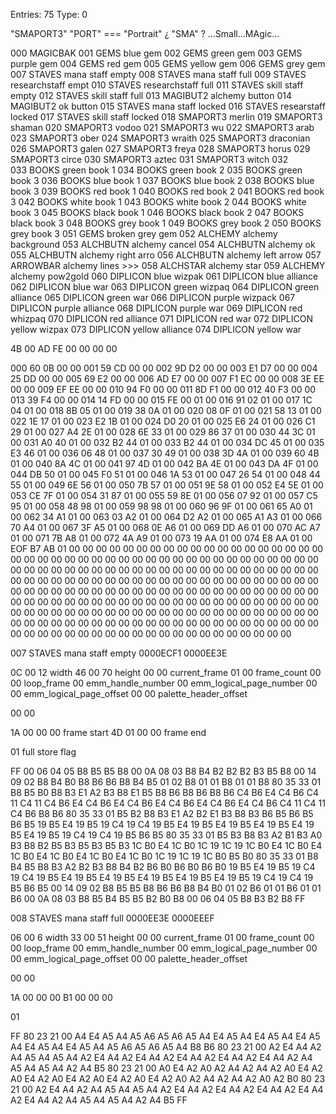


Entries:    75
Type:        0



"SMAPORT3"
"PORT" === "Portrait"
¿ "SMA" ? ...Small...MAgic...



000  MAGICBAK
001  GEMS       blue gem
002  GEMS       green gem
003  GEMS       purple gem
004  GEMS       red gem
005  GEMS       yellow gem
006  GEMS       grey gem
007  STAVES     mana staff empty
008  STAVES     mana staff full
009  STAVES     researchstaff empt
010  STAVES     researchstaff full
011  STAVES     skill staff empty
012  STAVES     skill staff full
013  MAGIBUT2   alchemy button
014  MAGIBUT2   ok button
015  STAVES     mana staff locked
016  STAVES     researstaff locked
017  STAVES     skill staff locked
018  SMAPORT3   merlin
019  SMAPORT3   shaman
020  SMAPORT3   vodoo
021  SMAPORT3   wu
022  SMAPORT3   arab
023  SMAPORT3   ober
024  SMAPORT3   wraith
025  SMAPORT3   draconian
026  SMAPORT3   galen
027  SMAPORT3   freya
028  SMAPORT3   horus
029  SMAPORT3   circe
030  SMAPORT3   aztec
031  SMAPORT3   witch
032  
033  BOOKS      green book 1
034  BOOKS      green book 2
035  BOOKS      green book 3
036  BOOKS      blue book 1
037  BOOKS      blue book 2
038  BOOKS      blue book 3
039  BOOKS      red book 1
040  BOOKS      red book 2
041  BOOKS      red book 3
042  BOOKS      white book 1
043  BOOKS      white book 2
044  BOOKS      white book 3
045  BOOKS      black book 1
046  BOOKS      black book 2
047  BOOKS      black book 3
048  BOOKS      grey book 1
049  BOOKS      grey book 2
050  BOOKS      grey book 3
051  GEMS       broken grey gem
052  ALCHEMY    alchemy background
053  ALCHBUTN   alchemy cancel
054  ALCHBUTN   alchemy ok
055  ALCHBUTN   alchemy right arro
056  ALCHBUTN   alchemy left arrow
057  ARROWBAR   alchemy lines >>>
058  ALCHSTAR   alchemy star
059  ALCHEMY    alchemy pow2gold
060  DIPLICON   blue wizpak
061  DIPLICON   blue alliance
062  DIPLICON   blue war
063  DIPLICON   green wizpaq
064  DIPLICON   green alliance
065  DIPLICON   green war
066  DIPLICON   purple wizpack
067  DIPLICON   purple alliance
068  DIPLICON   purple war
069  DIPLICON   red whizpaq
070  DIPLICON   red alliance
071  DIPLICON   red war
072  DIPLICON   yellow wizpax
073  DIPLICON   yellow alliance
074  DIPLICON    yellow war





4B 00 
AD FE 
00 00 
00 00 

000  60 0B 00 00 
001  59 CD 00 00
002  9D D2 00 00 
003  E1 D7 00 00 
004  25 DD 00 00 
005  69 E2 00 00 
006  AD E7 00 00 
007  F1 EC 00 00 
008  3E EE 00 00 
009  EF EE 00 00 
010  94 F0 00 00 
011  8D F1 00 00 
012  40 F3 00 00 
013  39 F4 00 00 
014  14 FD 00 00 
015  FE 00 01 00 
016  91 02 01 00 
017  1C 04 01 00 
018  8B 05 01 00 
019  38 0A 01 00 
020  08 0F 01 00 
021  58 13 01 00 
022  1E 17 01 00 
023  E2 1B 01 00 
024  D0 20 01 00 
025  E6 24 01 00 
026  C1 29 01 00 
027  A4 2E 01 00 
028  6E 33 01 00 
029  86 37 01 00 
030  44 3C 01 00 
031  A0 40 01 00 
032  B2 44 01 00 
033  B2 44 01 00 
034  DC 45 01 00 
035  E3 46 01 00 
036  06 48 01 00 
037  30 49 01 00 
038  3D 4A 01 00 
039  60 4B 01 00 
040  8A 4C 01 00 
041  97 4D 01 00 
042  BA 4E 01 00 
043  DA 4F 01 00 
044  DB 50 01 00 
045  F0 51 01 00 
046  1A 53 01 00 
047  26 54 01 00 
048  44 55 01 00 
049  6E 56 01 00 
050  7B 57 01 00 
051  9E 58 01 00 
052  E4 5E 01 00 
053  CE 7F 01 00 
054  31 87 01 00 
055  59 8E 01 00 
056  07 92 01 00 
057  C5 95 01 00 
058  48 98 01 00 
059  98 98 01 00 
060  96 9F 01 00 
061  65 A0 01 00 
062  34 A1 01 00 
063  03 A2 01 00 
064  D2 A2 01 00 
065  A1 A3 01 00 
066  70 A4 01 00 
067  3F A5 01 00 
068  0E A6 01 00 
069  DD A6 01 00 
070  AC A7 01 00 
071  7B A8 01 00 
072  4A A9 01 00 
073  19 AA 01 00 
074  E8 AA 01 00 
EOF  B7 AB 01 00 
00 00 00 00 00 00 00 00 00 00 00 00 00 00 00 00 00 00 00 00 00 00 00 00 00 00 00 00 00 00 00 00 00 00 00 00 00 00 00 00 00 00 00 00 00 00 00 00 00 00 00 00 00 00 00 00 00 00 00 00 00 00 00 00 00 00 00 00 00 00 00 00 00 00 00 00 00 00 00 00 00 00 00 00 00 00 00 00 00 00 00 00 00 00 00 00 00 00 00 00 00 00 00 00 00 00 00 00 00 00 00 00 00 00 00 00 00 00 00 00 00 00 00 00 00 00 00 00 00 00 00 00 00 00 00 00 00 00 00 00 00 00 00 00 00 00 00 00 00 00 00 00 00 00 00 00 00 00 00 00 00 00 00 00 00 00 00 00 00 00 00 00 00 00 00 00 00 00 00 00 00 00 00 00 00 00 00 00 00 00 00 00 00 00 00 00 00 00 00 00



007  STAVES     mana staff empty
0000ECF1
0000EE3E

0C 00   12  width
46 00   70  height
00 00       current_frame
01 00       frame_count
00 00       loop_frame
00          emm_handle_number
00          emm_logical_page_number
00 00       emm_logical_page_offset
00 00       palette_header_offset

00 00 

1A 00 00 00     frame start
4D 01 00 00     frame end

01              full store flag

FF 
00 06 04 05 B8 B5 B5 B8 
00 0A 08 03 B8 B4 B2 B2 B2 B3 B5 B8 
00 14 09 02 B8 B4 B0 B8 B6 B6 B8 B4 B5 01 02 B8 01 01 B8 01 01 B8 
80 35 33 01 B8 B5 B0 B8 B3 E1 A2 B3 B8 E1 B5 B8 B6 B8 B6 B8 B6 C4 B6 E4 C4 B6 C4 11 C4 11 C4 B6 E4 C4 B6 E4 C4 B6 E4 C4 B6 E4 C4 B6 E4 C4 B6 C4 11 C4 11 C4 B6 B8 B6 
80 35 33 01 B5 B2 B8 B3 E1 A2 B2 E1 B3 B8 B3 B6 B5 B6 B5 B6 B5 19 B5 E4 19 B5 19 C4 19 C4 19 B5 E4 19 B5 E4 19 B5 E4 19 B5 E4 19 B5 E4 19 B5 19 C4 19 C4 19 B5 B6 B5 
80 35 33 01 B5 B3 B8 B3 A2 B1 B3 A0 B3 B8 B2 B5 B3 B5 B3 B5 B3 1C B0 E4 1C B0 1C 19 1C 19 1C B0 E4 1C B0 E4 1C B0 E4 1C B0 E4 1C B0 E4 1C B0 1C 19 1C 19 1C B0 B5 B0 
80 35 33 01 B8 B4 B5 B8 B3 A2 B2 B3 B8 B4 B2 B6 B0 B6 B0 B6 B0 19 B5 E4 19 B5 19 C4 19 C4 19 B5 E4 19 B5 E4 19 B5 E4 19 B5 E4 19 B5 E4 19 B5 19 C4 19 C4 19 B5 B6 B5 
00 14 09 02 B8 B5 B5 B8 B6 B6 B8 B4 B0 01 02 B6 01 01 B6 01 01 B6 
00 0A 08 03 B8 B5 B4 B5 B5 B2 B0 B8 
00 06 04 05 B8 B3 B2 B8 
FF



008  STAVES     mana staff full
0000EE3E
0000EEEF

06 00   6   width
33 00   51  height
00 00       current_frame
01 00       frame_count
00 00       loop_frame
00          emm_handle_number
00          emm_logical_page_number
00 00       emm_logical_page_offset
00 00       palette_header_offset

00 00 

1A 00 00 00 
B1 00 00 00 

01 

FF 
80 23 21 00 A4 E4 A5 A4 A5 A6 A5 A6 A5 A4 E4 A5 A4 E4 A5 A4 E4 A5 A4 E4 A5 A4 E4 A5 A4 A5 A6 A5 A6 A5 A4 B8 B6 
80 23 21 00 A2 E4 A4 A2 A4 A5 A4 A5 A4 A2 E4 A4 A2 E4 A4 A2 E4 A4 A2 E4 A4 A2 E4 A4 A2 A4 A5 A4 A5 A4 A2 A4 B5 
80 23 21 00 A0 E4 A2 A0 A2 A4 A2 A4 A2 A0 E4 A2 A0 E4 A2 A0 E4 A2 A0 E4 A2 A0 E4 A2 A0 A2 A4 A2 A4 A2 A0 A2 B0 
80 23 21 00 A2 E4 A4 A2 A4 A5 A4 A5 A4 A2 E4 A4 A2 E4 A4 A2 E4 A4 A2 E4 A4 A2 E4 A4 A2 A4 A5 A4 A5 A4 A2 A4 B5 
FF
